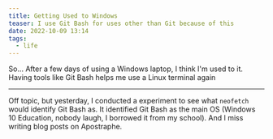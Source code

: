 ```yaml
---
title: Getting Used to Windows
teaser: I use Git Bash for uses other than Git because of this
date: 2022-10-09 13:14
tags:
  - life
---
```

So... After a few days of using a Windows laptop, I think I'm used to it. Having tools like Git Bash helps me use a Linux terminal again

---

Off topic, but yesterday, I conducted a experiment to see what `neofetch` would identify Git Bash as. It identified Git Bash as the main OS (Windows 10 Education, nobody laugh, I borrowed it from my school). And I miss writing blog posts on Apostraphe.